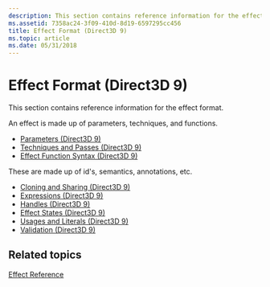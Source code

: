 ```yaml
---
description: This section contains reference information for the effect format.
ms.assetid: 7358ac24-3f09-410d-8d19-6597295cc456
title: Effect Format (Direct3D 9)
ms.topic: article
ms.date: 05/31/2018
---
```


# Effect Format (Direct3D 9)

This section contains reference information for the effect format.

An effect is made up of parameters, techniques, and functions.

-   [Parameters (Direct3D 9)](parameters.md)
-   [Techniques and Passes (Direct3D 9)](techniques-and-passes.md)
-   [Effect Function Syntax (Direct3D 9)](functions.md)

These are made up of id's, semantics, annotations, etc.

-   [Cloning and Sharing (Direct3D 9)](cloning-and-sharing.md)
-   [Expressions (Direct3D 9)](expressions.md)
-   [Handles (Direct3D 9)](handles.md)
-   [Effect States (Direct3D 9)](effect-states.md)
-   [Usages and Literals (Direct3D 9)](usages-and-literals.md)
-   [Validation (Direct3D 9)](validation.md)

## Related topics

<dl> <dt>

[Effect Reference](dx9-graphics-reference-effects.md)
</dt> </dl>

 

 



